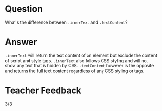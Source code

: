 # Question

What's the difference between `.innerText` and `.textContent`?

# Answer

`.innerText` will return the text content of an element but exclude the content of script and style tags. `.innerText` also follows CSS styling and will not show any text that is hidden by CSS. `.textContent` however is the opposite and returns the full text content regardless of any CSS styling or tags.

# Teacher Feedback

3/3
